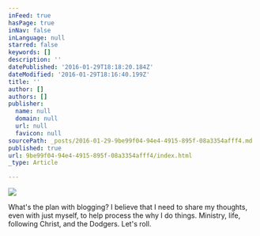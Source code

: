 ```yaml
---
inFeed: true
hasPage: true
inNav: false
inLanguage: null
starred: false
keywords: []
description: ''
datePublished: '2016-01-29T18:18:20.184Z'
dateModified: '2016-01-29T18:16:40.199Z'
title: ''
author: []
authors: []
publisher:
  name: null
  domain: null
  url: null
  favicon: null
sourcePath: _posts/2016-01-29-9be99f04-94e4-4915-895f-08a3354afff4.md
published: true
url: 9be99f04-94e4-4915-895f-08a3354afff4/index.html
_type: Article

---
```

![](https://the-grid-user-content.s3-us-west-2.amazonaws.com/58f06d34-737e-45b0-9810-af1a0f169a81.jpg)

What's the plan with blogging? I believe that I need to share my thoughts, even with just myself, to help process the why I do things. Ministry, life, following Christ, and the Dodgers. Let's roll.